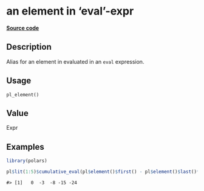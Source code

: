 

# an element in ‘eval’-expr

[**Source code**](https://github.com/pola-rs/r-polars/tree/1fd6c01b862685c50e295d9b2ef690a69c3a7963/R/functions__lazy.R#L82)

## Description

Alias for an element in evaluated in an <code>eval</code> expression.

## Usage

<pre><code class='language-R'>pl_element()
</code></pre>

## Value

Expr

## Examples

``` r
library(polars)

pl$lit(1:5)$cumulative_eval(pl$element()$first() - pl$element()$last()**2)$to_r()
```

    #> [1]   0  -3  -8 -15 -24
